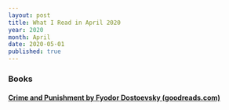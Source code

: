 ```yaml
---
layout: post
title: What I Read in April 2020
year: 2020
month: April
date: 2020-05-01
published: true
---
```


### Books

#### [Crime and Punishment by Fyodor Dostoevsky (goodreads.com)](https://www.goodreads.com/book/show/7144)